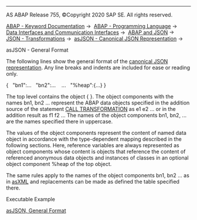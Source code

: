   

* * *

AS ABAP Release 755, ©Copyright 2020 SAP SE. All rights reserved.

[ABAP - Keyword Documentation](https://help.sap.com/doc/abapdocu_755_index_htm/7.55/en-US/abenabap.htm) →  [ABAP - Programming Language](https://help.sap.com/doc/abapdocu_755_index_htm/7.55/en-US/abenabap_reference.htm) →  [Data Interfaces and Communication Interfaces](https://help.sap.com/doc/abapdocu_755_index_htm/7.55/en-US/abenabap_data_communication.htm) →  [ABAP and JSON](https://help.sap.com/doc/abapdocu_755_index_htm/7.55/en-US/abenabap_json.htm) →  [JSON - Transformations](https://help.sap.com/doc/abapdocu_755_index_htm/7.55/en-US/abenabap_json_trafos.htm) →  [asJSON - Canonical JSON Representation](https://help.sap.com/doc/abapdocu_755_index_htm/7.55/en-US/abenabap_asjson.htm) → 

asJSON - General Format

The following lines show the general format of the [canonical JSON representation](https://help.sap.com/doc/abapdocu_755_index_htm/7.55/en-US/abencanonical_json_represen_glosry.htm "Glossary Entry"). Any line breaks and indents are included for ease or reading only.

{
  "bn1":...
  "bn2":...
   ...
  "%heap":{...}
}

The top level contains the object { }. The object components with the names bn1, bn2 ... represent the ABAP data objects specified in the addition source of the statement [CALL TRANSFORMATION](https://help.sap.com/doc/abapdocu_755_index_htm/7.55/en-US/abapcall_transformation.htm) as e1 e2 ... or in the addition result as f1 f2 ... The names of the object components bn1, bn2, ... are the names specified there in uppercase.

The values of the object components represent the content of named data object in accordance with the type-dependent mapping described in the following sections. Here, reference variables are always represented as object components whose content is objects that reference the content of referenced anonymous data objects and instances of classes in an optional object component %heap of the top object.

The same rules apply to the names of the object components bn1, bn2 ... as in [asXML](https://help.sap.com/doc/abapdocu_755_index_htm/7.55/en-US/abenabap_xslt_asxml_general.htm) and replacements can be made as defined the table specified there.

Executable Example

[asJSON, General Format](https://help.sap.com/doc/abapdocu_755_index_htm/7.55/en-US/abenabap_hello_json_abexa.htm)